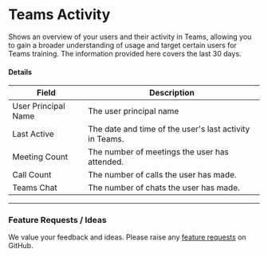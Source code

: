 # Teams Activity

Shows an overview of your users and their activity in Teams, allowing you to gain a broader understanding of usage and target certain users for Teams training. The information provided here covers the last 30 days.

#### Details <a href="#teamsactivity-details" id="teamsactivity-details"></a>

| Field               | Description                                             |
| ------------------- | ------------------------------------------------------- |
| User Principal Name | The user principal name                                 |
| Last Active         | The date and time of the user's last activity in Teams. |
| Meeting Count       | The number of meetings the user has attended.           |
| Call Count          | The number of calls the user has made.                  |
| Teams Chat          | The number of chats the user has made.                  |

***

### Feature Requests / Ideas

We value your feedback and ideas. Please raise any [feature requests](https://github.com/KelvinTegelaar/CIPP/issues/new?assignees=\&labels=enhancement%2Cno-priority\&projects=\&template=feature.yml\&title=%5BFeature+Request%5D%3A+) on GitHub.
